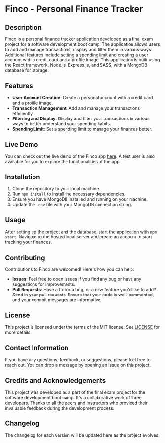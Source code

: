 # Finco - Personal Finance Tracker

## Description

Finco is a personal finance tracker application developed as a final exam project for a software development boot camp. The application allows users to add and manage transactions, display and filter them in various ways. Additional features include setting a spending limit and creating a user account with a credit card and a profile image. This application is built using the React framework, Node.js, Express.js, and SASS, with a MongoDB database for storage.

## Features

- **User Account Creation**: Create a personal account with a credit card and a profile image.
- **Transaction Management**: Add and manage your transactions efficiently.
- **Filtering and Display**: Display and filter your transactions in various ways to better understand your spending habits.
- **Spending Limit**: Set a spending limit to manage your finances better.

## Live Demo

You can check out the live demo of the Finco app [here](https://finco-frontend-production.up.railway.app). A test user is also available for you to explore the functionalities of the app.

## Installation

1. Clone the repository to your local machine.
2. Run `npm install` to install the necessary dependencies.
3. Ensure you have MongoDB installed and running on your machine.
4. Update the `.env` file with your MongoDB connection string.

## Usage

After setting up the project and the database, start the application with `npm start`. Navigate to the hosted local server and create an account to start tracking your finances.

## Contributing

Contributions to Finco are welcomed! Here's how you can help:

- **Issues**: Feel free to open issues if you find any bug or have any suggestions for improvements.
- **Pull Requests**: Have a fix for a bug, or a new feature you'd like to add? Send in your pull requests! Ensure that your code is well-commented, and your commit messages are informative.

## License

This project is licensed under the terms of the MIT license. See [LICENSE](LICENSE) for more details.

## Contact Information

If you have any questions, feedback, or suggestions, please feel free to reach out. You can drop a message by opening an issue on this project.

## Credits and Acknowledgements

This project was developed as a part of the final exam project for the software development boot camp. It's a collaborative work of three developers. Thanks to all the peers and instructors who provided their invaluable feedback during the development process.

## Changelog

The changelog for each version will be updated here as the project evolves.
